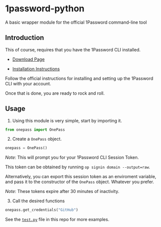 # 1password-python
A basic wrapper module for the official 1Password command-line tool

## Introduction

This of course, requires that you have the 1Password CLI installed.

* [Download Page](https://app-updates.agilebits.com/product_history/CLI)

* [Installation Instructions](https://support.1password.com/command-line-getting-started/)

Follow the official instructions for installing and setting up the 1Password CLI with your account.

Once that is done, you are ready to rock and roll.

## Usage

1. Using this module is very simple, start by importing it.

```Python
from onepass import OnePass
```

2. Create a `OnePass` object.

```Python
onepass = OnePass()
```

*Note*: This will prompt you for your 1Password CLI Session Token.

This token can be obtained by running `op signin domain --output=raw`.

Alternatively, you can export this session token as an enviroment variable,
and pass it to the constructor of the `OnePass` object. Whatever you prefer.

*Note*: These tokens expire after 30 minutes of inactivity.

3. Call the desired functions

```Python
onepass.get_credentials("GitHub")
```

See the [`test.py`](https://github.com/DiljotSG/1password-python/blob/master/test.py) file in this repo for more examples.
